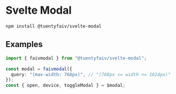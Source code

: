 # Svelte Modal

`npm install @tuentyfaiv/svelte-modal`

## Examples
```typescript
import { faivmodal } from "@tuentyfaiv/svelte-modal";

const modal = faivmodal({
  query: "(max-width: 768px)", // "(768px <= width <= 1024px)"
});
const { open, device, toggleModal } = $modal;
```
